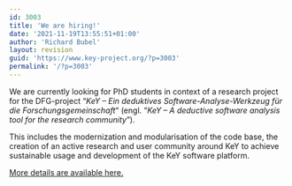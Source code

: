 ```yaml
---
id: 3003
title: 'We are hiring!'
date: '2021-11-19T13:55:51+01:00'
author: 'Richard Bubel'
layout: revision
guid: 'https://www.key-project.org/?p=3003'
permalink: '/?p=3003'
---
```


We are currently looking for PhD students in context of a research project for the <span>DFG-project “*KeY – Ein deduktives Software-Analyse-Werkzeug für die Forschungsgemeinschaft*“ (engl. “*KeY – A deductive software analysis tool for the research community*”). </span>

<span>This includes the modernization and modularisation of the code base, the creation of an active research and user community around KeY to achieve sustainable usage and development of the KeY software platform.</span>

[More details are available here.](https://www.key-project.org/help-to-push-software-verification-to-the-next-level/)